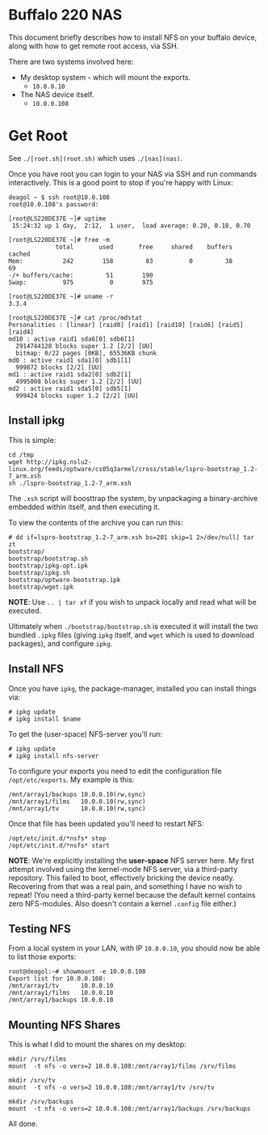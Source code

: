 # Buffalo 220 NAS

This document briefly describes how to install NFS on your buffalo device,
along with how to get remote root access, via SSH.

There are two systems involved here:

* My desktop system - which will mount the exports.
  * `10.0.0.10`
* The NAS device itself.
  * `10.0.0.108`


# Get Root

See `./[root.sh](root.sh)` which uses `./[nas](nas)`.

Once you have root you can login to your NAS via SSH and run commands
interactively.  This is a good point to stop if you're happy with Linux:

    deagol ~ $ ssh root@10.0.108
    root@10.0.108's password:

    [root@LS220DE37E ~]# uptime
     15:24:32 up 1 day,  2:12,  1 user,  load average: 0.20, 0.18, 0.70

    [root@LS220DE37E ~]# free -m
                 total       used       free     shared    buffers     cached
    Mem:           242        158         83          0         38         69
    -/+ buffers/cache:         51        190
    Swap:          975          0        975

    [root@LS220DE37E ~]# uname -r
    3.3.4

    [root@LS220DE37E ~]# cat /proc/mdstat
    Personalities : [linear] [raid0] [raid1] [raid10] [raid6] [raid5] [raid4]
    md10 : active raid1 sda6[0] sdb6[1]
      2914744128 blocks super 1.2 [2/2] [UU]
      bitmap: 0/22 pages [0KB], 65536KB chunk
    md0 : active raid1 sda1[0] sdb1[1]
      999872 blocks [2/2] [UU]
    md1 : active raid1 sda2[0] sdb2[1]
      4995008 blocks super 1.2 [2/2] [UU]
    md2 : active raid1 sda5[0] sdb5[1]
      999424 blocks super 1.2 [2/2] [UU]


## Install ipkg

This is simple:

    cd /tmp
    wget http://ipkg.nslu2-linux.org/feeds/optware/cs05q3armel/cross/stable/lspro-bootstrap_1.2-7_arm.xsh
    sh ./lspro-bootstrap_1.2-7_arm.xsh

The `.xsh` script will boosttrap the system, by unpackaging a binary-archive embedded within itself, and then executing it.

To view the contents of the archive you can run this:

    # dd if=lspro-bootstrap_1.2-7_arm.xsh bs=201 skip=1 2>/dev/null| tar zt
    bootstrap/
    bootstrap/bootstrap.sh
    bootstrap/ipkg-opt.ipk
    bootstrap/ipkg.sh
    bootstrap/optware-bootstrap.ipk
    bootstrap/wget.ipk

**NOTE**: Use `.. | tar xf` if you wish to unpack locally and read what will be executed.

Ultimately when `./bootstrap/bootstrap.sh` is executed it will install the two bundled `.ipkg` files (giving `ipkg` itself, and `wget` which is used to download packages), and configure `ipkg`.


## Install NFS

Once you have `ipkg`, the package-manager, installed you can install things via:

    # ipkg update
    # ipkg install $name

To get the (user-space) NFS-server you'll run:

    # ipkg update
    # ipkg install nfs-server

To configure your exports you need to edit the configuration file
`/opt/etc/exports`.  My example is this:

    /mnt/array1/backups 10.0.0.10(rw,sync)
    /mnt/array1/films   10.0.0.10(rw,sync)
    /mnt/array1/tv      10.0.0.10(rw,sync)

Once that file has been updated you'll need to restart NFS:

    /opt/etc/init.d/*nsfs* stop
    /opt/etc/init.d/*nsfs* start

**NOTE**: We're explicitly installing the __user-space__ NFS server here.  My first attempt involved using the kernel-mode NFS server, via a third-party repository.  This failed to boot, effectively bricking the device neatly.  Recovering from that was a real pain, and something I have no wish to repeat!  (You need a third-party kernel because the default kernel contains zero NFS-modules.  Also doesn't contain a kernel `.config` file either.)


## Testing NFS

From a local system in your LAN, with IP `10.0.0.10`, you should now
be able to list those exports:

    root@deagol:~# showmount -e 10.0.0.108
    Export list for 10.0.0.108:
    /mnt/array1/tv      10.0.0.10
    /mnt/array1/films   10.0.0.10
    /mnt/array1/backups 10.0.0.10


## Mounting NFS Shares

This is what I did to mount the shares on my desktop:

    mkdir /srv/films
    mount  -t nfs -o vers=2 10.0.0.108:/mnt/array1/films /srv/films

    mkdir /srv/tv
    mount  -t nfs -o vers=2 10.0.0.108:/mnt/array1/tv /srv/tv

    mkdir /srv/backups
    mount  -t nfs -o vers=2 10.0.0.108:/mnt/array1/backups /srv/backups


All done.
